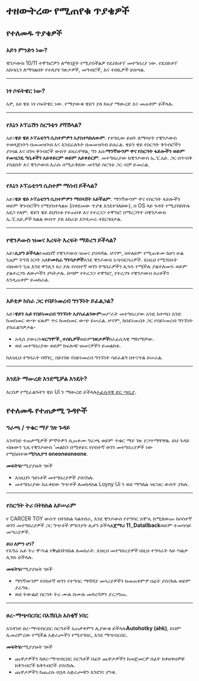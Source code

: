 # **ተዘውትረው የሚጠየቁ ጥያቄዎች**

## **የተለመዱ ጥያቄዎች**

### **አይን ምንድን ነው?**

ዊንዶውስ 10/11 ተሞክሮዎን ለማበጀት የሚያስችልዎ የዴስክቶፕ መተግበሪያ ነው. የዴስክቶፕ አከባቢን ለማጎልበት የተለያዩ ገጽታዎች, መግብሮች, እና ተሰኪዎች ይሰጣል.

***

### **ነፃ ሶፍትዌር ነው?**

አዎ, እዩ ዌይ ነፃ ሶፍትዌር ነው. የማያውቁ ዌይን ያለ ክፍያ ማውረድ እና መጠቀም ይችላሉ.

***

### **የእኔን ኦፕሬሽን ስርዓቴን ያሻሽላል?**

አይ፣**ዌይ ዌይ ኦፕሬቲንግ ሲስተምዎን አያስተካክለውም**. የተገቢው ይዘት ለማሳየት የዊንዶውስ ተወላጅነትን በመመዝገብ እና እንደፈለጉት በመመዝገብ ይሰራል. ዌይን ዌይ የስርዓት ቅንብሮችን ያነባል እና በገዛ ቅንብሮች ውስጥ ይዘራቸዋል, ግን እሱ**ማንኛውንም ዋና የስርዓት ፋይሎችን ወይም የመዝጋዴ ግቤቶችን አይቀይርም ወይም አይቀይርም**. መተግበሪያው ከዊንዶውስ ኤ.ፒ.አይ. ጋር በጥብቅ ያስደስት እና ዊንዶውስ እራሱ በሚፈቅደው መንገድ ስርዓቱ ጋር ብቻ ይመራል.

***

### **የእኔን ኦፕሬቲንግ ሲስተም ማሰብ ይችላል?**

አይ፣**ዌይ ዌይ ኦፕሬቲንግ ሲስተምዎን ማበላሸት አይችልም**. ማንኛውንም ዋና የስርዓት ፋይሎችን ወይም ቅንብሮችን የማያስተላልፍ (በቀደመው ጥያቄ እንደተገለፀው), በ OS ላይ ጉዳት የሚያስከትሉ አደጋ የለም. ዌይን ዌይ ደህንነቱ የተጠበቀ እና የተረጋጋ ተሞክሮ በማረጋገጥ በዊንዶውስ ኤ.ፒ.አይ.ዎች ክልል ውስጥ ያለ አከራይ እንዲሠራ ተደርጎበታል.

***

### **የዊንዶውስ ዝመና እረፍት እረፍት ማድረግ ይችላል?**

አይ፣**ሊሆን ይችላል**የመደበኛ የዊንዶውስ ዝመና ያበላሻል. ሆኖም, በተለይም የሚጠቀሙ ከሆነ ሁል ጊዜም ትንሽ ስጋት አለ**የሙከራ ግንባታዎች**እንደ ዊንዶውስ አጭበርባሪዎች. እነዚህ የሚገነቡት ብዙውን ጊዜ እንደ ዋንሊን ዩሪ ያሉ የሶስተኛ ወገን ትግበራዎችን ሊጎዱ የሚችሉ ያልተለመዱ ወይም ያልተረጋጉ ለውጦችን ያካትታሉ. በጣም የተረጋጋ ተሞክሮ, የተረጋጉ የዊንዶውስ ስሪቶችን እንዲጠቀም ይመከራል.

***

### **አይቲዎ ከስራ ጋር የበይነመረብ ግንኙነት ይፈልጋል?**

አይ፣**ዌይን ኡይ የበይነመረብ ግንኙነት አያስፈልገውም**መሥራት መተግበሪያው አንዴ ከተጫነ አንድ ከመስመር ውጭ ፍጹም ጥሩ ከመስመር ውጭ ይሠራል. ሆኖም, ከበይነመረቡ ጋር የበይነመረብ ግንኙነት ያስፈልግዎታል-

* አዲስ ያውርዱ**ፍርግሞች**,,**ተሰኪዎች**ወይም**ገጽታዎች**ከኦፊሴላዊ ማከማቻው.
* ወደ መተግበሪያው ወይም ክፍሎቹ ዝመናዎችን ይመልከቱ.

ከእነዚህ ተግባራት ባሻገር, በይነገጽ የበይነመረብ ግንኙነት ሳይፈልግ በተናጥል ይሠራል.

***

### **እንዴት ማውረድ እንደሚቻል እንዴት?**

እርስዎ የሚፈልጉትን ዌይ UI ን ማውረድ ይችላሉ[ኦፊሴላዊ ድር ጣቢያ](https://seelen.io).

## **የተለመዱ የተጠቃሚ ጉዳዮች**

### **ግራጫ / ጥቁር ማያ ገጽ ጉዳይ**

አንዳንድ ተጠቃሚዎች ምኞትዎን ሲጠቀሙ ግራጫ ወይም ጥቁር ማያ ገጽ ያጋጥማቸዋል. ይህ ጉዳይ ብዙውን ጊዜ የዊንዶውስ 'መልክን በሚቀይሩ የሶስተኛ ወገን መተግበሪያዎች ነው የሚከሰተው**ሚካሊዮን oneoneoneone**.

**መፍትሄ**የሚያያዙት ገጾች

* እነዚህን ዓይነቶች መተግበሪያዎች ያሰናክሉ.
* መተግበሪያው ከፈቀደው ግጭቶች ለመከላከል Loyny Ui ን ወደ ማግለል ዝርዝር ውስጥ ያክሉ.

***

### **የስርዓት ትሪ በትክክል አይሠራም**

የ CARCER TOY ውስጥ በትክክል ካልተሰራ, እንደ ዊንዶውስ የተግባር አሞሌ ከሚለውጡ ከሶስተኛ ወገን መተግበሪያዎች ጋር ግጭቶች ምክንያት ሊሆን ይችላል**ጀማሪ 11**,,**Datallback**ወይም ተመሳሳይ መሣሪያዎች.

**ይህ ለምን ሆነ?**\
የእግሬ ኡይ ትሪ ሞዱል የ**ትሪ**በትክክል ለመስራት. እነዚህ መተግበሪያዎች በዚህ ተግባራት ላይ ጣልቃ ሊገቡ ይችላሉ.

**መፍትሄ**የሚያያዙት ገጾች

* ማንኛውንም የሶስተኛ ወገን የተግባር ማሻሻያ መሳሪያዎችን ከመጠቀምዎ በፊት ያሰናክሉ ወይም ያራግፉ.
* ወደ ትውልድ ስርዓት ትሪ ሙሉ በሙሉ መዳረሻዎን ያረጋግጡ.

***

### **ፀረ-ማጭበርበር በአሽቢክ አስቂኝ ነበር**

አንዳንድ ፀረ-ማጭበርበር ስርዓቶች አጠቃቀምን ሊያውቁ ይችላሉ**Autohotky (ahk)**, ይህም ሊመረምረው የሚችል አቋራጮችን የሚተገበር, እንደ ማጭበርበር.

**መፍትሄ**የሚያያዙት ገጾች

* ጨዋታዎችን ከፀረ-ማጭበርበር ስርዓቶች በፊት ጨዋታዎችን ከመጀመርዎ በፊት ከቀዘቀዘዎቹ ከቅንብሮች ከቅንብሮች ያሰናክሉ.
* ጨዋታዎችን ከጨረሱ በኋላ አቋራጮቹን እንደገና ያንቁ.
